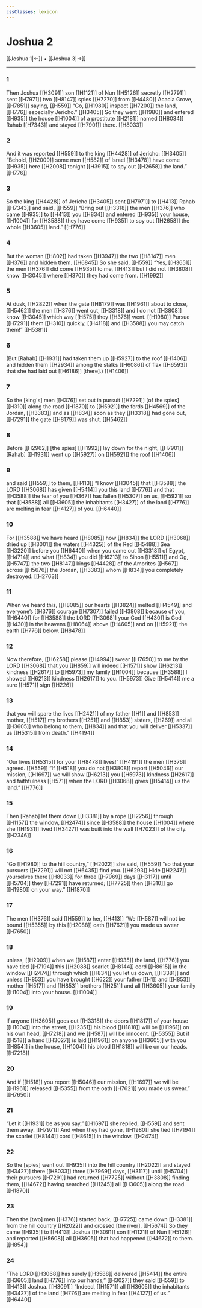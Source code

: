 ```yaml
---
cssClasses: lexicon
---
```


# Joshua 2

[[Joshua 1|←]] • [[Joshua 3|→]]

---

### 1
Then Joshua [[H3091]] son [[H1121]] of Nun [[H5126]] secretly [[H2791]] sent [[H7971]] two [[H8147]] spies [[H7270]] from [[H4480]] Acacia Grove, [[H7851]] saying, [[H559]] “Go, [[H1980]] inspect [[H7200]] the land, [[H776]] especially Jericho.” [[H3405]] So they went [[H1980]] and entered [[H935]] the house [[H1004]] of a prostitute [[H2181]] named [[H8034]] Rahab [[H7343]] and stayed [[H7901]] there. [[H8033]]

### 2
And it was reported [[H559]] to the king [[H4428]] of Jericho: [[H3405]] “Behold, [[H2009]] some men [[H582]] of Israel [[H3478]] have come [[H935]] here [[H2008]] tonight [[H3915]] to spy out [[H2658]] the land.” [[H776]]

### 3
So the king [[H4428]] of Jericho [[H3405]] sent [[H7971]] to [[H413]] Rahab [[H7343]] and said, [[H559]] “Bring out [[H3318]] the men [[H376]] who came [[H935]] to [[H413]] you [[H834]] and entered [[H935]] your house, [[H1004]] for [[H3588]] they have come [[H935]] to spy out [[H2658]] the whole [[H3605]] land.” [[H776]]

### 4
But the woman [[H802]] had taken [[H3947]] the two [[H8147]] men [[H376]] and hidden them. [[H6845]] So she said, [[H559]] “Yes, [[H3651]] the men [[H376]] did come [[H935]] to me, [[H413]] but I did not [[H3808]] know [[H3045]] where [[H370]] they had come from. [[H1992]]

### 5
At dusk, [[H2822]] when the gate [[H8179]] was [[H1961]] about to close, [[H5462]] the men [[H376]] went out, [[H3318]] and I do not [[H3808]] know [[H3045]] which way [[H575]] they [[H376]] went. [[H1980]] Pursue [[H7291]] them [[H310]] quickly, [[H4118]] and [[H3588]] you may catch them!” [[H5381]]

### 6
(But [Rahab] [[H1931]] had taken them up [[H5927]] to the roof [[H1406]] and hidden them [[H2934]] among the stalks [[H6086]] of flax [[H6593]] that she had laid out [[H6186]] [there].) [[H1406]]

### 7
So the [king's] men [[H376]] set out in pursuit [[H7291]] [of the spies] [[H310]] along the road [[H1870]] to [[H5921]] the fords [[H4569]] of the Jordan, [[H3383]] and as [[H834]] soon as they [[H3318]] had gone out, [[H7291]] the gate [[H8179]] was shut. [[H5462]]

### 8
Before [[H2962]] [the spies] [[H1992]] lay down for the night, [[H7901]] [Rahab] [[H1931]] went up [[H5927]] on [[H5921]] the roof [[H1406]]

### 9
and said [[H559]] to them, [[H413]] “I know [[H3045]] that [[H3588]] the LORD [[H3068]] has given [[H5414]] you this land [[H776]] and that [[H3588]] the fear of you [[H367]] has fallen [[H5307]] on us, [[H5921]] so that [[H3588]] all [[H3605]] the inhabitants [[H3427]] of the land [[H776]] are melting in fear [[H4127]] of you. [[H6440]]

### 10
For [[H3588]] we have heard [[H8085]] how [[H834]] the LORD [[H3068]] dried up [[H3001]] the waters [[H4325]] of the Red [[H5488]] Sea [[H3220]] before you [[H6440]] when you came out [[H3318]] of Egypt, [[H4714]] and what [[H834]] you did [[H6213]] to Sihon [[H5511]] and Og, [[H5747]] the two [[H8147]] kings [[H4428]] of the Amorites [[H567]] across [[H5676]] the Jordan, [[H3383]] whom [[H834]] you completely destroyed. [[H2763]]

### 11
When we heard this, [[H8085]] our hearts [[H3824]] melted [[H4549]] and everyone’s [[H376]] courage [[H7307]] failed [[H3808]] because of you, [[H6440]] for [[H3588]] the LORD [[H3068]] your God [[H430]] is God [[H430]] in the heavens [[H8064]] above [[H4605]] and on [[H5921]] the earth [[H776]] below. [[H8478]]

### 12
Now therefore, [[H6258]] please [[H4994]] swear [[H7650]] to me  by the LORD [[H3068]] that you [[H859]] will indeed [[H1571]] show [[H6213]] kindness [[H2617]] to [[H5973]] my family [[H1004]] because [[H3588]] I showed [[H6213]] kindness [[H2617]] to you. [[H5973]] Give [[H5414]] me a sure [[H571]] sign [[H226]]

### 13
that you will spare the lives [[H2421]] of my father [[H1]] and [[H853]] mother, [[H517]] my brothers [[H251]] and [[H853]] sisters, [[H269]] and all [[H3605]] who belong to them, [[H834]] and that you will deliver [[H5337]] us [[H5315]] from death.” [[H4194]]

### 14
“Our lives [[H5315]] for your [[H8478]] lives!” [[H4191]] the men [[H376]] agreed. [[H559]] “If [[H518]] you do not [[H3808]] report [[H5046]] our mission, [[H1697]] we will show [[H6213]] you [[H5973]] kindness [[H2617]] and faithfulness [[H571]] when the LORD [[H3068]] gives [[H5414]] us  the land.” [[H776]]

### 15
Then [Rahab] let them down [[H3381]] by a rope [[H2256]] through [[H1157]] the window, [[H2474]] since [[H3588]] the house [[H1004]] where she [[H1931]] lived [[H3427]] was built into the wall [[H7023]] of the city. [[H2346]]

### 16
“Go [[H1980]] to the hill country,” [[H2022]] she said, [[H559]] “so that your pursuers [[H7291]] will not [[H6435]] find you. [[H6293]] Hide [[H2247]] yourselves there [[H8033]] for three [[H7969]] days [[H3117]] until [[H5704]] they [[H7291]] have returned; [[H7725]] then [[H310]] go [[H1980]] on your way.” [[H1870]]

### 17
The men [[H376]] said [[H559]] to her, [[H413]] “We [[H587]] will not be bound [[H5355]] by this [[H2088]] oath [[H7621]] you made us swear [[H7650]]

### 18
unless, [[H2009]] when we [[H587]] enter [[H935]] the land, [[H776]] you have tied [[H7194]] this [[H2088]] scarlet [[H8144]] cord [[H8615]] in the window [[H2474]] through which [[H834]] you let us down, [[H3381]] and unless [[H853]] you have brought [[H622]] your father [[H1]] and [[H853]] mother [[H517]] and [[H853]] brothers [[H251]] and all [[H3605]] your family [[H1004]] into your house. [[H1004]]

### 19
If anyone [[H3605]] goes out [[H3318]] the doors [[H1817]] of your house [[H1004]] into the street, [[H2351]] his blood [[H1818]] will be [[H1961]] on his own head, [[H7218]] and we [[H587]] will be innocent. [[H5355]] But if [[H518]] a hand [[H3027]] is laid [[H1961]] on anyone [[H3605]] with you [[H854]] in the house, [[H1004]] his blood [[H1818]] will be on our heads. [[H7218]]

### 20
And if [[H518]] you report [[H5046]] our mission, [[H1697]] we will be [[H1961]] released [[H5355]] from the oath [[H7621]] you made us swear.” [[H7650]]

### 21
“Let it [[H1931]] be as you say,” [[H1697]] she replied, [[H559]] and sent them away. [[H7971]] And when they had gone, [[H1980]] she tied [[H7194]] the scarlet [[H8144]] cord [[H8615]] in the window. [[H2474]]

### 22
So the [spies] went out [[H935]] into the hill country [[H2022]] and stayed [[H3427]] there [[H8033]] three [[H7969]] days, [[H3117]] until [[H5704]] their pursuers [[H7291]] had returned [[H7725]] without [[H3808]] finding them, [[H4672]] having searched [[H1245]] all [[H3605]] along the road. [[H1870]]

### 23
Then the [two] men [[H376]] started back, [[H7725]] came down [[H3381]] from the hill country [[H2022]] and crossed [the river]. [[H5674]] So they came [[H935]] to [[H413]] Joshua [[H3091]] son [[H1121]] of Nun [[H5126]] and reported [[H5608]] all [[H3605]] that had happened [[H4672]] to them. [[H854]]

### 24
“The LORD [[H3068]] has surely [[H3588]] delivered [[H5414]] the entire [[H3605]] land [[H776]] into our hands,” [[H3027]] they said [[H559]] to [[H413]] Joshua. [[H3091]] “Indeed, [[H1571]] all [[H3605]] the inhabitants [[H3427]] of the land [[H776]] are melting in fear [[H4127]] of us.” [[H6440]]

